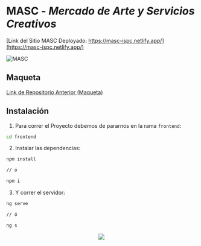 # MASC - _Mercado de Arte y Servicios Creativos_

[Link del Sitio MASC Deployado: https://masc-ispc.netlify.app/](https://masc-ispc.netlify.app/)

![MASC](https://github.com/facumd/masc-ispc/assets/95236196/f1594db4-e85a-4ee4-9bc2-74e6636ebda1)

## Maqueta

[Link de Repositorio Anterior (Maqueta)](https://github.com/hernan04/fullstack)

## Instalación

1. Para correr el Proyecto debemos de pararnos en la rama `frontend`:

```bash
cd frontend
```

2. Instalar las dependencias:

```bash
npm install

// ó

npm i
```

3. Y correr el servidor:

```bash
ng serve

// ó

ng s
```

<div style="text-align:center"><img src="https://user-images.githubusercontent.com/95236196/176600098-ff53559d-993a-4a71-9131-1a2fd282fc89.png" /></div>
